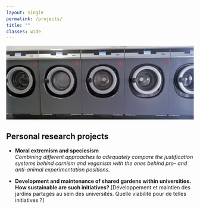 ```yaml
---
layout: single
permalink: /projects/
title: ""
classes: wide
---
```


<img src="/assets/images/WashingMachines.jpg" alt="My projects"> 

## Personal research projects
* **Moral extremism and speciesism** <br/>
*Combining different approaches to adequately compare the justification systems behind carnism and veganism with the ones behind pro- and anti-animal experimentation positions.*

* **Development and maintenance of shared gardens within universities. How sustainable are such initiatives?** [Développement et maintien des jardins partagés au sein des universités. Quelle viabilité pour de telles initiatives ?]
